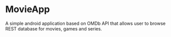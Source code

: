 # MovieApp
A simple android application based on OMDb API that allows user to browse REST database for movies, games and series.
